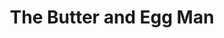 ---
title: The Butter and Egg Man
year: 1934
opening_date: 1934-02-13
closing_date: 
layout: productions
image:
image_caption:
image_credit:
playbill:
category:
details:
  Theatre: Theatre Jacksonville
cast:
  A.J. Patterson: Allen Moreland
  Fannie Lehman: Charlotte Bowden Perry
  Kittie Humphreys: Charlotte Davis
  Peggy Marlowe: Cynthia Segraves
  Mary Martin: Dore' Beauchamp-Nobbs
  Bonnie Sampson: Eugene LeaMond
  Jack McClure: Joseph Byrnes
  Oscar Fritchie: Lawrence Case
  Cecil Bonham: Leon Bailey
  Jane Weston: Olive Rosenquist Barnard
  Peter Jones: Stokes Perry
  Joe Lehman: Nathan Shevitz
  A Waiter: Cleveland McKnight
crew:
  Director: Winston Fowler
  Stage Manager: A.G. Bunch
  Stage Carpenter: Clark Overton
  Stage Electrician: Cliffard Lowe
  Props: Mrs. Holden Blackwell
  Grip: 
  - Billy Chapman
  - Mirvin Ramsdell
understudies:

orchestra:
external_links:
---